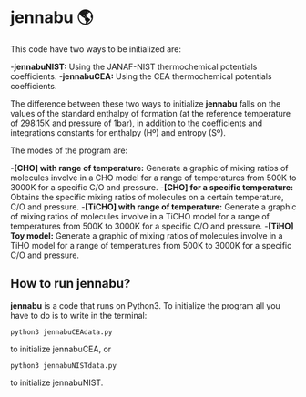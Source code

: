 # jennabu :earth_americas: 

This code have two ways to be initialized are:

-**jennabuNIST:** Using the JANAF-NIST thermochemical potentials coefficients.
-**jennabuCEA:** Using the CEA thermochemical potentials coefficients. 

The difference between these two ways to initialize **jennabu** falls on the values of the standard enthalpy of formation (at the reference temperature of 298.15K and pressure of 1bar), in addition to the coefficients and integrations constants for enthalpy (Hº) and entropy (Sº).

The modes of the program are:

-**[CHO] with range of temperature:** Generate a graphic of mixing ratios of molecules involve in a CHO model for a range of temperatures from 500K to 3000K for a specific C/O and pressure.
-**[CHO] for a specific temperature:** Obtains the specific mixing ratios of molecules on a certain temperature, C/O and pressure.
-**[TiCHO] with range of temperature:** Generate a graphic of mixing ratios of molecules involve in a TiCHO model for a range of temperatures from 500K to 3000K for a specific C/O and pressure.
-**[TiHO] Toy model:** Generate a graphic of mixing ratios of molecules involve in a TiHO model for a range of temperatures from 500K to 3000K for a specific C/O and pressure.

## How to run jennabu?

**jennabu** is a code that runs on Python3. To initialize the program all you have to do is to write in the terminal:
```
python3 jennabuCEAdata.py
```
to initialize jennabuCEA, or 
```
python3 jennabuNISTdata.py
```
to initialize jennabuNIST.
